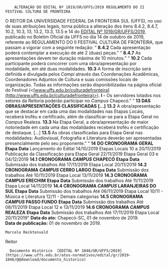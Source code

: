         ALTERAÇÃO DO EDITAL Nº 1019/GR/UFFS/2019 REGULAMENTO DO II FESTIVAL CULTURA DE FRONTEIRA  

 O REITOR DA UNIVERSIDADE FEDERAL DA FRONTEIRA SUL (UFFS), no uso de suas atribuições legais, torna pública a alteração dos itens 8.4.2, 8.4.7, 10.2, 10.3, 13, 13.2, 13.3, 13.5 e 14 do [EDITAL Nº 1019/GR/UFFS/2019](https://www.uffs.edu.br/atos-normativos/edital/gr/2019-1019), publicado no Boletim Oficial da UFFS no dia 14 de outubro de 2019, referente ao REGULAMENTO DO II FESTIVAL CULTURA DE FRONTEIRA, que passam a vigorar com a seguinte redação:   “ **8.4.2** Cada apresentação poderá contemplar a execução de até 2 (duas) peças.”   “ **8.4.7** As apresentações devem ter duração máxima de 10 minutos.”   “ **10.2** Cada participante poderá concorrer com uma obra/apresentação por modalidade, em até duas modalidades. **10.3**  A forma de inscrição será definida e divulgada pelos *Campi*  através das Coordenações Acadêmicas, Coordenadores Adjuntos de Cultura e suas comissões locais de organização. Todas as informações serão disponibilizadas na página oficial do Festival (<[www.uffs.edu.br/culturadefronteira](http://www.uffs.edu.br/culturadefronteira)>). **I -** Os servidores lotados nos setores da Reitoria poderão participar no *Campus*  Chapecó.”   “ **13 DAS OBRAS/APRESENTAÇÕES CLASSIFICADAS** **[...]** **13.2**  A obra/apresentação que se destacar em cada uma das modalidades nas Etapas Locais, receberá troféu e certificado, além de classificar-se para a Etapa Geral no *Campus*  Realeza. **13.3**  Na Etapa Geral, a obra/apresentação de maior notoriedade em cada uma das modalidades receberá troféu e certificação de destaque. [...] **13.5**  As obras classificadas para Etapa Geral nas modalidades: Audiovisual, Fotografia e Literatura deverão ser apresentadas presencialmente pelo seu proponente.”   “ **14** **DO CRONOGRAMA GERAL**     **Etapa**    **Data**      Lançamento do Edital   14/10/2019     Etapas Locais   10 a 20/11/2019     Publicação da Classificação para Etapa Geral   22/11/2019     Etapa Geral   03 e 04/12/2019     **14.1 CRONOGRAMA *CAMPUS*  CHAPECÓ**     **Etapa**    **Data**      Submissão dos trabalhos   Até 17/11/2019     Etapa Local   20/11/2019     **14.2 CRONOGRAMA *CAMPUS*  CERRO LARGO**     **Etapa**    **Data**      Submissão dos trabalhos   Até 10/11/2019     Etapa Local   13/11/2019     **14.3 CRONOGRAMA *CAMPUS*  ERECHIM**     **Etapa**    **Data**      Submissão dos trabalhos   Até 11/11/2019     Etapa Local   14/11/2019     **14.4 CRONOGRAMA *CAMPUS*  LARANJEIRAS DO SUL**     **Etapa**    **Data**      Submissão dos trabalhos   Até 06/11/2019     Etapa Local   10/11 - Música e Literatura 12/11 - Demais categorias     **14.5 CRONOGRAMA *CAMPUS*  PASSO FUNDO**     **Etapa**   **Data**     Submissão dos trabalhos   Até 08/11/2019     Etapa Local   12 e 13/11/2019     **14.6 CRONOGRAMA *CAMPUS*  REALEZA**     **Etapa**    **Data**      Submissão dos trabalhos   Até 17/11/2019     Etapa Local   20/11/2019”            **Data do ato:** Chapecó-SC, 01 de novembro de 2019.   
 **Data de publicação:**  01 de novembro de 2019. 

    Marcelo Recktenvald   
 Reitor 

      Documento Histórico  [EDITAL Nº 1046/GR/UFFS/2019](https://www.uffs.edu.br/atos-normativos/edital/gr/2019-1046/@@download/documento_historico)     
      